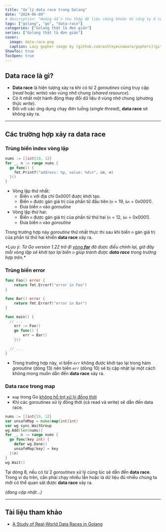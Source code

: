 ```yaml
---
title: "Xử lý data race trong Golang"
date: "2024-06-09"
# description: "Hướng dẫn thu thập dữ liệu chứng khoán từ công ty X cùng Python và Google Sheet"
tags: ["golang", "go", "data-race"]
categories: ["Golang thật là đơn giản"]
series: ["Golang thật là đơn giản"]
cover:
  image: data-race.png
  caption: Lazy gopher image by [github.com/ashleymcnamara/gophers](github.com/ashleymcnamara/gophers)
ShowToc: true
TocOpen: true
---
```


## Data race là gì?

- **Data race** là hiện tượng xảy ra khi có từ 2 *goroutines* cùng truy cập (*read* hoặc *write*) vào vùng nhớ chung (*shared resource*).
- Có ít nhất một hành động thay đổi dữ liệu ở vùng nhớ chung (phương thức *write*).
- Đối với các ứng dụng chạy đơn luồng (*single thread*), **data race** sẽ không xảy ra. 

---

## Các trường hợp xảy ra data race

### Trùng biến index vòng lặp
```go {linenos=table,linenostart=1}
nums := []int{19, 12}
for _, n := range nums {
  go func() {
    fmt.Printf("address: %p, value: %d\n", &n, n)
  }()
}
```
- Vòng lặp thứ nhất:
  - Biến `n` với địa chỉ 0x0001 được khởi tạo.
  - Biến `n` được gán giá trị của phần tử đầu tiên (`n` = 19, `&n` = 0x0001).
  - Đưa biến `n` vào *goroutine*
- Vòng lặp thứ hai:
  - Biến `n` được gán giá trị của phần tử thứ hai (`n` = 12, `&n` = 0x0001).
  - Đưa biến `n` vào *goroutine*

Trong trường hợp này *goroutine* thứ nhất thực thi sau khi biến `n` gán giá trị của phần tử thứ hai khiến **data race** xảy ra.

*\*Lưu ý: Từ Go version 1.22 trở đi [vòng **for**](https://tip.golang.org/doc/go1.22#language) đã được điều chỉnh lại, giờ đây mỗi vòng lặp sẽ khởi tạo lại biến `n` giúp tránh được **data race** trong trường hợp trên.\**

### Trùng biến error

```go {linenos=table,hl_lines=[11,13],linenostart=1}
func Foo() error {
	return fmt.Errorf("error in Foo")
}

func Bar() error {
	return fmt.Errorf("error in Bar")
}

func main() {
  // ...
	err := Foo()
	go func() {
		err = Bar()
	}()

  // ...
}
```
- Trong trường hợp này, vì biến `err` không được khởi tạo lại trong hàm *goroutine* (dòng 13) nên biến `err` (dòng 10) sẽ bị cập nhật lại một cách không mong muốn dẫn đến **data race** xảy ra.

### Data race trong map

- `map` trong Go [không hỗ trợ xử lý đồng thời](https://go.dev/blog/maps#concurrency)
- Khi các goroutines xử lý đồng thời (cả read và write) sẽ dẫn đến data race.

```go {linenos=table,hl_lines=[8],linenostart=1}
nums := []int{19, 12}
var unsafeMap = make(map[int]int)
var wg sync.WaitGroup
wg.Add(len(nums))
for _, n := range nums {
  go func(key int) {
    defer wg.Done()
    unsafeMap[key] = key
  }(n)
}
wg.Wait()
```
Tại dòng 8, nếu có từ 2 *goroutines* xử lý cùng lúc sẽ dẫn đến **data race**. Trong ví dụ trên, cần phải chạy nhiều lần hoặc là dữ liệu đủ nhiều chúng ta mới có thể quan sát được **data race** xảy ra.

*(đang cập nhật...)*

---

## Tài liệu tham khảo
- [A Study of Real-World Data Races in Golang](https://arxiv.org/pdf/2204.00764)